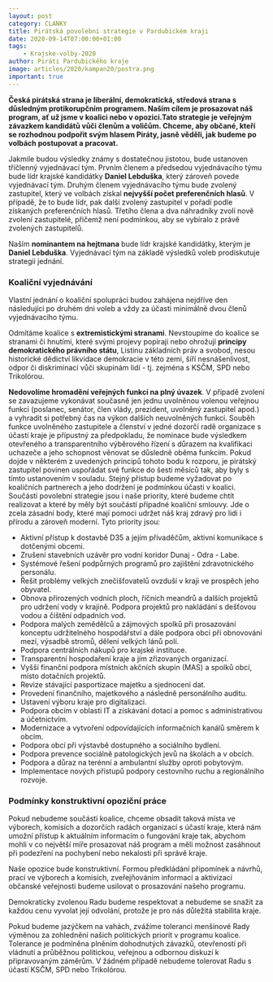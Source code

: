 ```yaml
---
layout: post
category: CLANKY
title: Pirátská povolební strategie v Pardubickém kraji 
date: 2020-09-14T07:00:00+01:00
tags:
    - Krajske-volby-2020
author: Piráti Pardubického kraje
image: articles/2020/kampan20/postra.png
important: true
---
```


**Česká  pirátská  strana  je  liberální,  demokratická,  středová  strana  s  důsledným protikorupčním programem. Naším cílem je prosazovat náš program, ať už jsme v koalici nebo v opozici.Tato strategie je veřejným závazkem kandidátů vůči členům a voličům. Chceme, aby občané, kteří se rozhodnou podpořit svým hlasem Piráty, jasně věděli, jak budeme po volbách postupovat a pracovat.**

Jakmile budou výsledky známy s dostatečnou jistotou, bude ustanoven tříčlenný vyjednávací tým. Prvním členem a předsedou vyjednávacího týmu bude lídr krajské kandidátky **Daniel Lebduška**, který zároveň povede vyjednávací tým. Druhým členem vyjednávacího týmu bude zvolený zastupitel, který ve volbách získal **nejvyšší počet preferenčních hlasů**. V případě, že to bude lídr, pak další zvolený zastupitel v pořadí podle získaných preferenčních hlasů. Třetího člena a dva náhradníky zvolí nově zvolení zastupitelé, přičemž není podmínkou, aby se vybíralo z právě zvolených zastupitelů.

Naším **nominantem na hejtmana** bude lídr krajské kandidátky, kterým je **Daniel Lebduška**.
Vyjednávací tým na základě výsledků voleb prodiskutuje strategii jednání. 

### Koaliční vyjednávání 
Vlastní jednání o koaliční spolupráci budou zahájena nejdříve den následující po druhém dni voleb a vždy za účasti minimálně dvou členů vyjednávacího týmu.

Odmítáme koalice s **extremistickými stranami**. Nevstoupíme do koalice se stranami či hnutími, které svými projevy popírají nebo ohrožují **principy demokratického právního státu**, Listinu základních práv a svobod, nesou historické dědictví likvidace demokracie v této zemi, šíří nesnášenlivost, odpor či diskriminaci vůči skupinám lidí - tj. zejména s KSČM, SPD nebo Trikolórou.

**Nedovolíme hromadění veřejných funkcí na plný úvazek**. V případě zvolení se zavazujeme vykonávat současně jen jednu uvolněnou volenou veřejnou funkci (poslanec, senátor, člen vlády, prezident, uvolněný zastupitel apod.) a vyhradit si potřebný čas na výkon dalších neuvolněných funkcí. Souběh funkce uvolněného zastupitele a členství v jedné dozorčí radě organizace s účastí kraje je přípustný za předpokladu, že nominace bude výsledkem otevřeného a transparentního výběrového řízení s důrazem na kvalifikaci uchazeče a jeho schopnost věnovat se důsledně oběma funkcím. Pokud dojde v některém z uvedených principů tohoto bodu k rozporu, je pirátský zastupitel povinen uspořádat své funkce do šesti měsíců tak, aby byly s tímto ustanovením v souladu. Stejný přístup budeme vyžadovat po koaličních partnerech a jeho dodržení je podmínkou účasti v koalici.
Součástí povolební strategie jsou i naše priority, které budeme chtít realizovat a které by měly být součástí případné koaliční smlouvy. Jde o zcela zásadní body, které mají pomoci udržet náš kraj zdravý pro lidi i přírodu a zároveň moderní. Tyto priority jsou:

- Aktivní přístup k dostavbě D35 a jejím přivaděčům, aktivní komunikace s dotčenými obcemi.
- Zrušení stavebních uzávěr pro vodní koridor Dunaj - Odra - Labe.
- Systémové řešení podpůrných programů pro zajištění zdravotnického personálu.
- Řešit problémy velkých znečišťovatelů ovzduší v kraji ve prospěch jeho obyvatel.
- Obnova přirozených vodních ploch, říčních meandrů a dalších projektů pro udržení vody v krajině. Podpora projektů pro nakládání s dešťovou vodou a čištění odpadních vod.
- Podpora malých zemědělců a zájmových spolků při prosazování konceptu udržitelného hospodářství a dále podpora obcí při obnovování mezí, výsadbě stromů, dělení velkých lánů polí.
- Podpora centrálních nákupů pro krajské instituce.
- Transparentní hospodaření kraje a jím zřizovaných organizací.
- Vyšší finanční podpora místních akčních skupin (MAS) a spolků obcí, místo dotačních projektů.
- Revize stávající pasportizace majetku a sjednocení dat.
- Provedení finančního, majetkového a následně personálního auditu.
- Ustavení výboru kraje pro digitalizaci.
- Podpora obcím v oblasti IT a získávání dotací a pomoc s administrativou a účetnictvím.
- Modernizace a vytvoření odpovídajících informačních kanálů směrem k obcím.
- Podpora obcí při výstavbě dostupného a sociálního bydlení.
- Podpora prevence sociálně patologických jevů na školách a v obcích.
- Podpora a důraz na terénní a ambulantní služby oproti pobytovým.
- Implementace nových přístupů podpory cestovního ruchu a regionálního rozvoje.


### Podmínky konstruktivní opoziční práce
Pokud nebudeme součástí koalice, chceme obsadit taková místa ve výborech, komisích a
dozorčích radách organizací s účastí kraje, která nám umožní přístup k aktuálním
informacím o fungování kraje tak, abychom mohli v co největší míře prosazovat náš
program a měli možnost zasáhnout při podezření na pochybení nebo nekalosti při správě
kraje.

Naše opozice bude konstruktivní. Formou předkládání připomínek a návrhů, prací ve
výborech a komisích, zveřejňováním informací a aktivizací občanské veřejnosti budeme
usilovat o prosazování našeho programu.

Demokraticky zvolenou Radu budeme respektovat a nebudeme se snažit za každou cenu
vyvolat její odvolání, protože je pro nás důležitá stabilita kraje.

Pokud budeme jazýčkem na vahách, zvážíme toleranci menšinové Rady výměnou za
zohlednění našich politických priorit v programu koalice. Tolerance je podmíněna plněním
dohodnutých závazků, otevřeností při vládnutí a průběžnou politickou, veřejnou a
odbornou diskuzí k připravovaným záměrům. V žádném případě nebudeme tolerovat Radu
s účastí KSČM, SPD nebo Trikolórou.
